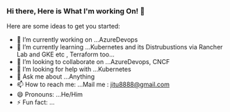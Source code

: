 ### Hi there, Here is What I'm working On! 👋


Here are some ideas to get you started:

- 🔭 I’m currently working on ...AzureDevops   
- 🌱 I’m currently learning ...Kubernetes and its Distrubustions via Rancher Lab and GKE etc , Terraform too...
- 👯 I’m looking to collaborate on ...AzureDevops, CNCF
- 🤔 I’m looking for help with ...Kubernetes
- 💬 Ask me about ...Anything
- 📫 How to reach me: ...Mail me : jitu8888@gmail.com
- 😄 Pronouns: ...He/Him
- ⚡ Fun fact: ...

